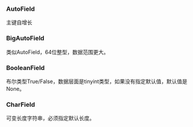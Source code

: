 ### AutoField
主键自增长

### BigAutoField
类似AutoField，64位整型，数据范围更大。

### BooleanField
布尔类型True/False，数据层面是tinyint类型，如果没有指定默认值，默认值是None。

### CharField
可变长度字符串，必须指定默认长度。



